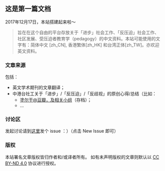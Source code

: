 ---
---

## 这是第一篇文档

2017年12月17日，本站搭建起来啦～  

> 旨在在这个自由的平台存放关于「进步」社会工作、「反压迫」社会工作、社区发展、受压迫者教育学（pedagogy）的中文资料。本站可能使用的文字有：简体中文 [zh_CN], 香港繁体[zh_HK] 和台湾正体[zh_TW]。亦欢迎英文资料。  

### 文章来源  

包括：

- 英文学术期刊的文章翻译；  
- 中港台社工关于「进步」/「反压迫」/「反歧视」的原创心得/总结（比如：
    - [塗尔干@豆瓣，及相关小组](https://douban.com/people/swycn)（存档）；
    - ...

### 讨论区 

发起讨论请到[这里](https://github.com/progressivesocialwork/progressivesocialwork.github.io/issues)发个 issue ：）（点击 New Issue 即可）

### 版权

本站署名文章版权皆归作者和/或译者所有。 
如有未声明版权的文章则默认以 [CC BY-ND 4.0](https://creativecommons.org/licenses/by-nd/4.0/) 协议进行授权。


